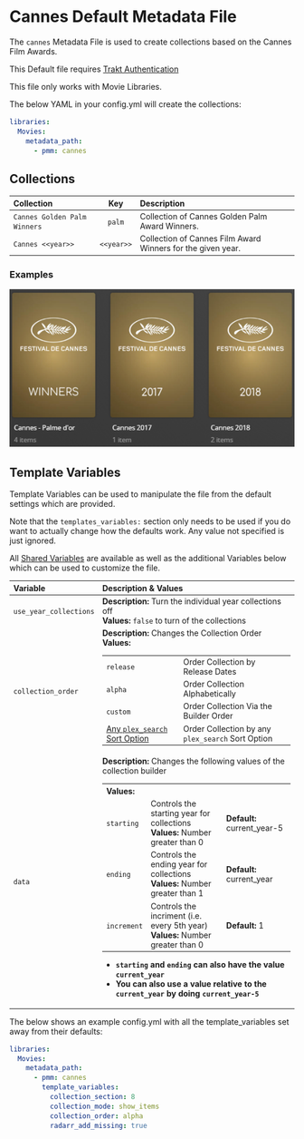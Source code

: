 # Cannes Default Metadata File

The `cannes` Metadata File is used to create collections based on the Cannes Film Awards.

This Default file requires [Trakt Authentication](https://metamanager.wiki/en/latest/config/trakt.html)

This file only works with Movie Libraries.

The below YAML in your config.yml will create the collections:

```yaml
libraries:
  Movies:
    metadata_path:
      - pmm: cannes
```

## Collections

| Collection                   |    Key     | Description                                                 |
|:-----------------------------|:----------:|:------------------------------------------------------------|
| `Cannes Golden Palm Winners` |   `palm`   | Collection of Cannes Golden Palm Award Winners.             |
| `Cannes <<year>>`            | `<<year>>` | Collection of Cannes Film Award Winners for the given year. |

### Examples

![](../images/cannes.png)

## Template Variables

Template Variables can be used to manipulate the file from the default settings which are provided. 

Note that the `templates_variables:` section only needs to be used if you do want to actually change how the defaults work. Any value not specified is just ignored.

All [Shared Variables](../variables) are available as well as the additional Variables below which can be used to customize the file.

| Variable               | Description & Values                                                                                                                                                                                                                                                                                                                                                                                                                                                                                                                                                                                                                                                                                                                                                                                                                                                                                                                                                                                             |
|:-----------------------|:-----------------------------------------------------------------------------------------------------------------------------------------------------------------------------------------------------------------------------------------------------------------------------------------------------------------------------------------------------------------------------------------------------------------------------------------------------------------------------------------------------------------------------------------------------------------------------------------------------------------------------------------------------------------------------------------------------------------------------------------------------------------------------------------------------------------------------------------------------------------------------------------------------------------------------------------------------------------------------------------------------------------|
| `use_year_collections` | **Description:** Turn the individual year collections off<br>**Values:** `false` to turn of the collections                                                                                                                                                                                                                                                                                                                                                                                                                                                                                                                                                                                                                                                                                                                                                                                                                                                                                                      |
| `collection_order`     | **Description:** Changes the Collection Order<br>**Values:**<table class="clearTable"><tr><td>`release`</td><td>Order Collection by Release Dates</td></tr><tr><td>`alpha`</td><td>Order Collection Alphabetically</td></tr><tr><td>`custom`</td><td>Order Collection Via the Builder Order</td></tr><tr><td>[Any `plex_search` Sort Option](../builders/plex.md#sort-options)</td><td>Order Collection by any `plex_search` Sort Option</td></tr></table>                                                                                                                                                                                                                                                                                                                                                                                                                                                                                                                                                       |
| `data`                 | **Description:** Changes the following values of the collection builder<br><table class="clearTable"><tr><th>Values:</th></tr><tr><td><code>starting</code></td><td>Controls the starting year for collections</br><strong>Values:</strong> Number greater than 0</td><td><strong>Default:</strong> current_year-5</td></tr><tr><td><code>ending</code></td><td>Controls the ending year for collections</br><strong>Values:</strong> Number greater than 1</td><td><strong>Default:</strong> current_year</td></tr><tr><td><code>increment</code></td><td>Controls the incriment (i.e. every 5th year)</br><strong>Values:</strong> Number greater than 0</td><td><strong>Default:</strong> 1</td></tr></table><ul><li><strong><code>starting</code> and <code>ending</code> can also have the value <code>current_year</code></strong></li><li><strong>You can also use a value relative to the <code>current_year</code> by doing <code>current_year-5</code></strong></li></ul> |

The below shows an example config.yml with all the template_variables set away from their defaults:

```yaml
libraries:
  Movies:
    metadata_path:
      - pmm: cannes
        template_variables:
          collection_section: 8
          collection_mode: show_items
          collection_order: alpha
          radarr_add_missing: true
```
